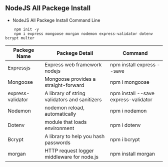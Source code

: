 ## NodeJS All Packege Install

- NodeJS All Packege Install Command Line

```
    npm init -y
    npm i express mongoose morgan nodemon express-validator dotenv bcrypt multer

```

| Packege Name      | Packege Detail                                | Command                              |
| ----------------- | --------------------------------------------- | ------------------------------------ |
| Expressjs         | Express web framework nodejs                  | npm install express --save           |
| Mongoose          | Mongoose provides a straight-forward          | npm i mongoose                       |
| express-validator | A library of string validators and sanitizers | npm install --save express-validator |
| Nodemon           | nodemon reload, automatically                 | npm i nodemon                        |
| Dotenv            | module that loads environment                 | npm i dotenv                         |
| Bcrypt            | A library to help you hash passwords          | npm i bcrypt                         |
| morgan            | HTTP request logger middleware for node.js    | npm install morgan                   |

